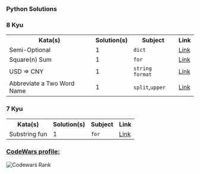 ### Python Solutions

### 8 Kyu

<table>
  <tr>
    <th>Kata(s)</th>
    <th>Solution(s)</th>
    <th>Subject</th>
    <th>Link</th>
  </tr>
  <tr>
    <td>Semi-Optional</td>
    <td>1</td>
    <td><code>dict</code></td>
    <td><a href="https://www.codewars.com/kata/521cd52e790405a74800032c/train/python">Link</a></td>
  </tr>
  <tr>
    <td>Square(n) Sum</td>
    <td>1</td>
    <td><code>for</code></td>
    <td><a href="https://www.codewars.com/kata/515e271a311df0350d00000f/train/python">Link</a></td>
  </tr>
  <tr>
    <td>USD => CNY</td>
    <td>1</td>
    <td><code>string format</code></td>
    <td><a href="https://www.codewars.com/kata/5977618080ef220766000022/train/python">Link</a></td>
  </tr>
  <tr>
    <td>Abbreviate a Two Word Name</td>
    <td>1</td>
    <td><code>split</code>,<code>upper</code></td>
    <td><a href="https://www.codewars.com/kata/57eadb7ecd143f4c9c0000a3/train/python">Link</a></td>
  </tr>
</table>

### 7 Kyu

<table>
  <tr>
    <th>Kata(s)</th>
    <th>Solution(s)</th>
    <th>Subject</th>
    <th>Link</th>
  </tr>
  <tr>
    <td>Substring fun</td>
    <td>1</td>
    <td><code>for</code></td>
    <td><a href="https://www.codewars.com/kata/565b112d09c1adfdd500019c/train/python">Link</a></td>
  </tr>
</table>

### [CodeWars profile:](https://www.codewars.com/users/OvidioMiranda)

![Codewars Rank](https://www.codewars.com/users/OvidioMiranda/badges/large)